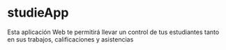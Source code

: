 # studieApp
Esta aplicación Web te permitirá llevar un control de tus estudiantes tanto en sus trabajos, calificaciones y asistencias
